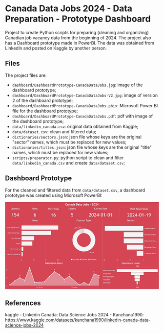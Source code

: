# Canada Data Jobs 2024 - Data Preparation - Prototype Dashboard

Project to create Python scripts for preparing (cleaning and organizing) Canadian job vacancy data 
from the beginning of 2024. 
The project also has a Dashboard prototype made in PowerBI. 
The data was obtained from LinkedIn and posted on Kaggle by another person.


## Files
The project files are:
- `dashboard/DashboardPrototype-CanadaDataJobs.jpg`: image of the dashboard prototype;
- `dashboard/DashboardPrototype-CanadaDataJobs-V2.jpg`: image of version 2 of the dashboard prototype;
- `dashboard/DashboardPrototype-CanadaDataJobs.pbix`: Microsoft Power BI file for the dashboard prototype;
- `dashboard/DashboardPrototype-CanadaDataJobs.pdf`: pdf with image of the dashboard prototype;
- `data/linkedin_canada.csv`: original data obtained from Kaggle;
- `data/dataset.csv`: clean and filtered data;
- `dictionaries/sectors.json`: json file whose keys are the original "sector" names, which must be replaced
    for new values;
- `dictionaries/titles.json`: json file whose keys are the original "title" names, which must be replaced
    for new values;
- `scripts/preparator.py`: python script to clean and filter `data/linkedin_canada.csv` and create `data/dataset.csv`;


## Dashboard Prototype
For the cleaned and filtered data from `data/dataset.csv`, a dashboard prototype was created using Microsoft
PowerBI:

![Image-DashboardPrototype](dashboard/DashboardPrototype-CanadaDataJobs-V2.jpg)


## References
kaggle - Linkedin Canada: Data Science Jobs 2024 - Kanchana1990: 
https://www.kaggle.com/datasets/kanchana1990/linkedin-canada-data-science-jobs-2024
